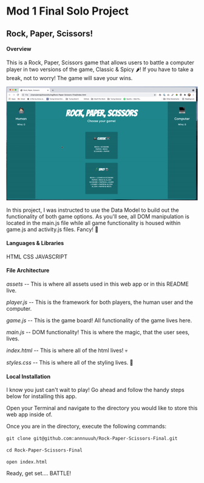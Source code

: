 # Mod 1 Final Solo Project
## Rock, Paper, Scissors!

#### Overview
This is a Rock, Paper, Scissors game that allows users to battle a computer player in two versions of the game, Classic & Spicy 🌶! If you have to take a break, not to worry! The game will save your wins.

![alt text](./assets/ezgif.com-gif-maker.gif)

In this project, I was instructed to use the Data Model to build out the functionality of both game options. As you'll see, all DOM manipulation is located in the main.js file while all game functionality is housed within game.js and activity.js files. Fancy! 🎀

#### Languages & Libraries
HTML
CSS
JAVASCRIPT

#### File Architecture
*assets* -- This is where all assets used in this web app or in this README live.

*player.js* -- This is the framework for both players, the human user and the computer.

*game.js* -- This is the game board! All functionality of the game lives here.

*main.js* -- DOM functionality! This is where the magic, that the user sees, lives.

*index.html* -- This is where all of the html lives! 💀

*styles.css* -- This is where all of the styling lives. 👗



#### Local Installation
I know you just can't wait to play! Go ahead and follow the handy steps below for installing this app.

Open your Terminal and navigate to the directory you would like to store this web app inside of.

Once you are in the directory, execute the following commands:

`git clone git@github.com:annnuuuh/Rock-Paper-Scissors-Final.git`

`cd Rock-Paper-Scissors-Final`

`open index.html`

Ready, get set.... BATTLE!
